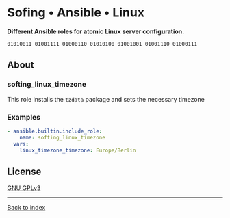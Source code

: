 # Sofing • Ansible • Linux

**Different Ansible roles for atomic Linux server configuration.**

```
01010011 01001111 01000110 01010100 01001001 01001110 01000111 
```

## About

### softing_linux_timezone

This role installs the `tzdata` package and sets the necessary timezone

### Examples

```yaml
- ansible.builtin.include_role:
    name: softing_linux_timezone
  vars:
    linux_timezone_timezone: Europe/Berlin
```

## License

[GNU GPLv3](../../LICENSE)

------------------------
[Back to index](../../)
